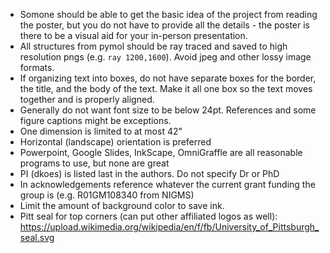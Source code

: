 
* Somone should be able to get the basic idea of the project from reading the poster, but you do not have to provide all the details - the poster is there to be a visual aid for your in-person presentation.
* All structures from pymol should be ray traced and saved to high resolution pngs (e.g. `ray 1200,1600`).  Avoid jpeg and other lossy image formats.
* If organizing text into boxes, do not have separate boxes for the border, the title, and the body of the text.  Make it all one box so the text moves together and is properly aligned.
* Generally do not want font size to be below 24pt. References and some figure captions might be exceptions.
* One dimension is limited to at most 42"
* Horizontal (landscape) orientation is preferred 
* Powerpoint, Google Slides, InkScape, OmniGraffle are all reasonable programs to use, but none are great
* PI (dkoes) is listed last in the authors.  Do not specify Dr or PhD
* In acknowledgements reference whatever the current grant funding the group is (e.g. R01GM108340 from NIGMS)
* Limit the amount of background color to save ink.
* Pitt seal for top corners (can put other affiliated logos as well): https://upload.wikimedia.org/wikipedia/en/f/fb/University_of_Pittsburgh_seal.svg
